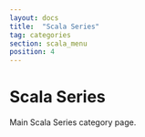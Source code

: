 ```yaml
---
layout: docs
title:  "Scala Series"
tag: categories
section: scala_menu
position: 4
---
```


# Scala Series

Main Scala Series category page.